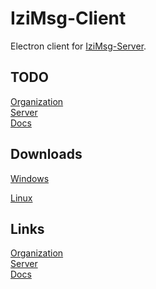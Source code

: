 # IziMsg-Client
Electron client for [IziMsg-Server](https://github.com/IziMsg/Server).

## TODO
[Organization](https://github.com/IziMsg)<br/>
[Server](https://github.com/IziMsg/Server)<br/>
[Docs](https://github.com/IziMsg/Docs)<br/>

## Downloads
[Windows](https://github.com/IziMsg)<br/>

[Linux](https://github.com/IziMsg)<br/>

## Links
[Organization](https://github.com/IziMsg)<br/>
[Server](https://github.com/IziMsg/Server)<br/>
[Docs](https://github.com/IziMsg/Docs)<br/>
